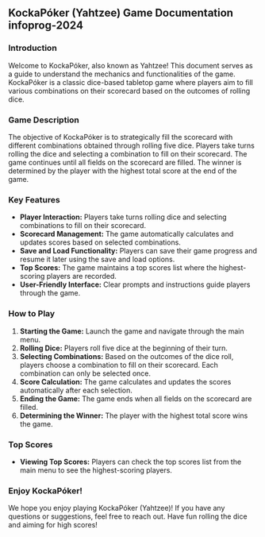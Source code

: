 ## KockaPóker (Yahtzee) Game Documentation    infoprog-2024

### Introduction
Welcome to KockaPóker, also known as Yahtzee! This document serves as a guide to understand the mechanics and functionalities of the game. KockaPóker is a classic dice-based tabletop game where players aim to fill various combinations on their scorecard based on the outcomes of rolling dice.

### Game Description
The objective of KockaPóker is to strategically fill the scorecard with different combinations obtained through rolling five dice. Players take turns rolling the dice and selecting a combination to fill on their scorecard. The game continues until all fields on the scorecard are filled. The winner is determined by the player with the highest total score at the end of the game.

### Key Features
- **Player Interaction:** Players take turns rolling dice and selecting combinations to fill on their scorecard.
- **Scorecard Management:** The game automatically calculates and updates scores based on selected combinations.
- **Save and Load Functionality:** Players can save their game progress and resume it later using the save and load options.
- **Top Scores:** The game maintains a top scores list where the highest-scoring players are recorded.
- **User-Friendly Interface:** Clear prompts and instructions guide players through the game.

### How to Play
1. **Starting the Game:** Launch the game and navigate through the main menu.
2. **Rolling Dice:** Players roll five dice at the beginning of their turn.
3. **Selecting Combinations:** Based on the outcomes of the dice roll, players choose a combination to fill on their scorecard. Each combination can only be selected once.
4. **Score Calculation:** The game calculates and updates the scores automatically after each selection.
5. **Ending the Game:** The game ends when all fields on the scorecard are filled.
6. **Determining the Winner:** The player with the highest total score wins the game.

### Top Scores
- **Viewing Top Scores:** Players can check the top scores list from the main menu to see the highest-scoring players.

### Enjoy KockaPóker!
We hope you enjoy playing KockaPóker (Yahtzee)! If you have any questions or suggestions, feel free to reach out. Have fun rolling the dice and aiming for high scores!
